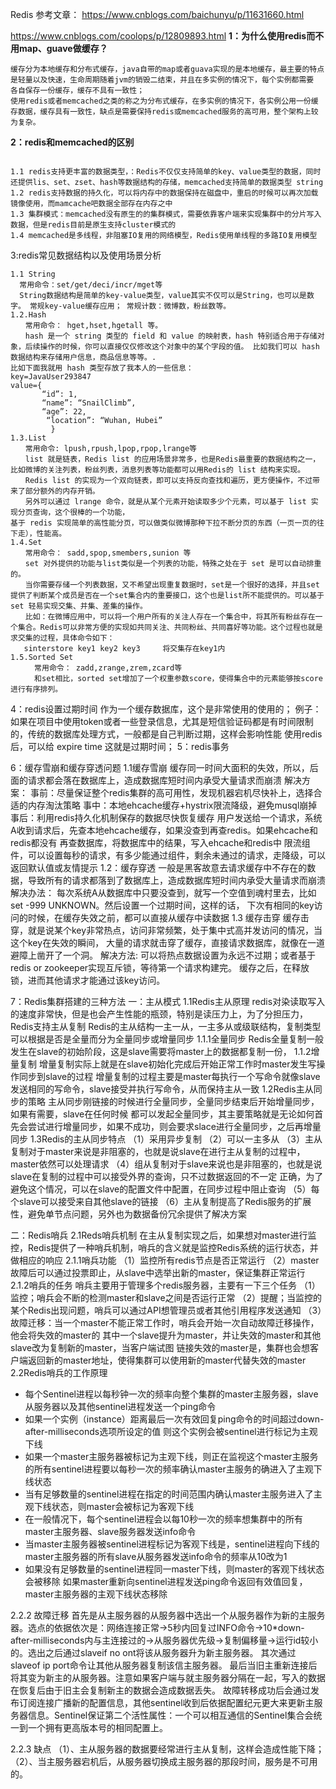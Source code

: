 Redis
参考文章：
https://www.cnblogs.com/baichunyu/p/11631660.html

https://www.cnblogs.com/coolops/p/12809893.html
**1：为什么使用redis而不用map、guave做缓存？**
```text
缓存分为本地缓存和分布式缓存，java自带的map或者guava实现的是本地缓存，最主要的特点是轻量以及快速，生命周期随着jvm的销毁二结束，并且在多实例的情况下，每个实例都需要
各自保存一份缓存，缓存不具有一致性；
使用redis或者memcached之类的称之为分布式缓存，在多实例的情况下，各实例公用一份缓存数据，缓存具有一致性，缺点是需要保持redis或memcached服务的高可用，整个架构上较为复杂。
```
**2：redis和memcached的区别**
```text

1.1 redis支持更丰富的数据类型，：Redis不仅仅支持简单的key、value类型的数据，同时还提供lis、set、zset、hash等数据结构的存储，memcached支持简单的数据类型 string
1.2 redis支持数据的持久化，可以将内存中的数据保持在磁盘中，重启的时候可以再次加载镜像使用，而mamcache吧数据全部存在内存之中
1.3 集群模式：memcached没有原生的的集群模式，需要依靠客户端来实现集群中的分片写入数据，但是redis目前是原生支持cluster模式的
1.4 memcached是多线程，非阻塞IO复用的网络模型，Redis使用单线程的多路IO复用模型

```
3:redis常见数据结构以及使用场景分析
```text
1.1 String
  常用命令：set/get/deci/incr/mget等
  String数据结构是简单的key-value类型，value其实不仅可以是String，也可以是数字。 常规key-value缓存应用； 常规计数：微博数，粉丝数等。
1.2.Hash
　　常用命令： hget,hset,hgetall 等。
　　hash 是一个 string 类型的 field 和 value 的映射表，hash 特别适合用于存储对象，后续操作的时候，你可以直接仅仅修改这个对象中的某个字段的值。 比如我们可以 hash 数据结构来存储用户信息，商品信息等等。.
比如下面我就用 hash 类型存放了我本人的一些信息：
key=JavaUser293847 
value={  
       “id”: 1,  
       “name”: “SnailClimb”,  
       “age”: 22,  
        “location”: “Wuhan, Hubei”
         }
1.3.List  
　　常用命令: lpush,rpush,lpop,rpop,lrange等  
　　list 就是链表，Redis list 的应用场景非常多，也是Redis最重要的数据结构之一，比如微博的关注列表，粉丝列表，消息列表等功能都可以用Redis的 list 结构来实现。  
　　Redis list 的实现为一个双向链表，即可以支持反向查找和遍历，更方便操作，不过带来了部分额外的内存开销。  
　　另外可以通过 lrange 命令，就是从某个元素开始读取多少个元素，可以基于 list 实现分页查询，这个很棒的一个功能，
基于 redis 实现简单的高性能分页，可以做类似微博那种下拉不断分页的东西（一页一页的往下走），性能高。
1.4.Set  
　　常用命令： sadd,spop,smembers,sunion 等  
　　set 对外提供的功能与list类似是一个列表的功能，特殊之处在于 set 是可以自动排重的。  
　　当你需要存储一个列表数据，又不希望出现重复数据时，set是一个很好的选择，并且set提供了判断某个成员是否在一个set集合内的重要接口，这个也是list所不能提供的。可以基于 set 轻易实现交集、并集、差集的操作。  
　　比如：在微博应用中，可以将一个用户所有的关注人存在一个集合中，将其所有粉丝存在一个集合。Redis可以非常方便的实现如共同关注、共同粉丝、共同喜好等功能。这个过程也就是求交集的过程，具体命令如下：
   sinterstore key1 key2 key3     将交集存在key1内
1.5.Sorted Set  
  　　常用命令： zadd,zrange,zrem,zcard等  
  　　和set相比，sorted set增加了一个权重参数score，使得集合中的元素能够按score进行有序排列。 

```
4：redis设置过期时间
作为一个缓存数据库，这个是非常使用的使用的；
例子：如果在项目中使用token或者一些登录信息，尤其是短信验证码都是有时间限制的，传统的数据库处理方式，一般都是自己判断过期，这样会影响性能
使用redis后，可以给 expire time 这就是过期时间；
5：redis事务

6：缓存雪崩和缓存穿透问题
1.1缓存雪崩
缓存同一时间大面积的失效，所以，后面的请求都会落在数据库上，造成数据库短时间内承受大量请求而崩溃
解决方案：
   事前：尽量保证整个redis集群的高可用性，发现机器宕机尽快补上，选择合适的内存淘汰策略
   事中：本地ehcache缓存+hystrix限流降级，避免musql崩掉
   事后：利用redis持久化机制保存的数据尽快恢复缓存
用户发送给一个请求，系统A收到请求后，先查本地ehcache缓存，如果没查到再查redis。如果ehcache和redis都没有
再查数据库，将数据库中的结果，写入ehcache和redis中
限流组件，可以设置每秒的请求，有多少能通过组件，剩余未通过的请求，走降级，可以返回默认值或友情提示
1.2：缓存穿透
一般是黑客故意去请求缓存中不存在的数据，导致所有的请求都落到了数据库上，造成数据库短时间内承受大量请求而崩溃
解决办法：
每次系统A从数据库中只要没查到，就写一个空值到魂村里去，比如set -999 UNKNOWN。然后设置一个过期时间，这样的话，
下次有相同的key访问的时候，在缓存失效之前，都可以直接从缓存中读数据
1.3 缓存击穿
缓存击穿，就是说某个key非常热点，访问非常频繁，处于集中式高并发访问的情况，当这个key在失效的瞬间，
大量的请求就击穿了缓存，直接请求数据库，就像在一道避障上凿开了一个洞。
解决方法:
可以将热点数据设置为永远不过期；或者基于 redis or zookeeper实现互斥锁，等待第一个请求构建完。
缓存之后，在释放锁，进而其他请求才能通过该key访问。
   
7：Redis集群搭建的三种方法
一：主从模式
1.1Redis主从原理
redis对染读取写入的速度非常快，但是也会产生性能的瓶颈，特别是读压力上，为了分担压力，Redis支持主从复制
Redis的主从结构一主一从，一主多从或级联结构，复制类型可以根据是否是全量而分为全量同步或增量同步
1.1.1全量同步
Redis全量复制一般发生在slave的初始阶段，这是slave需要将master上的数据都复制一份，
1.1.2增量复制
增量复制实际上就是在slave初始化完成后开始正常工作时master发生写操作同步到slave的过程
增量复制的过程主要是master每执行一个写命令就像slave发送相同的写命令，slave接受并执行写命令，从而保持主从一致
1.2Redis主从同步的策略
主从同步刚链接的时候进行全量同步，全量同步结束后开始增量同步，如果有需要，slave在任何时候
都可以发起全量同步，其主要策略就是无论如何首先会尝试进行增量同步，如果不成功，则会要求slace进行全量同步，之后再增量同步
1.3Redis的主从同步特点
（1）采用异步复制
（2）可以一主多从
（3）主从复制对于master来说是非阻塞的，也就是说slave在进行主从复制的过程中，master依然可以处理请求
（4）组从复制对于slave来说也是非阻塞的，也就是说slave在复制的过程中可以接受外界的查询，只不过数据返回的不一定
正确，为了避免这个情况，可以在slave的配置文件中配置，在同步过程中阻止查询
（5）每个slave可以接受来自其他slave的链接
（6）主从复制提高了Redis服务的扩展性，避免单节点问题，另外也为数据备份冗余提供了解决方案

二：Redis哨兵
2.1Reds哨兵机制
在主从复制实现之后，如果想对master进行监控，Redis提供了一种哨兵机制，哨兵的含义就是监控Redis系统的运行状态，并做相应的响应
2.1.1哨兵功能
（1）监控所有redis节点是否正常运行
（2）master故障后可以通过投票即止，从slave中选举出新的master，保证集群正常运行
2.1.2哨兵的任务
哨兵主要用于管理多个redis服务器，主要有一下三个任务
（1）监控；哨兵会不断的检测master和slave之间是否运行正常
（2）提醒；当监控的某个Redis出现问题，哨兵可以通过API想管理员或者其他引用程序发送通知
（3）故障迁移：当一个master不能正常工作时，哨兵会开始一次自动故障迁移操作，他会将失效的master的
其中一个slave提升为master，并让失效的master和其他slave改为复制新的master，当客户端试图
链接失效的master是，集群也会想客户端返回新的master地址，使得集群可以使用新的master代替失效的master
2.2Redis哨兵的工作原理
* 每个Sentinel进程以每秒钟一次的频率向整个集群的master主服务器，slave从服务器以及其他sentinel进程发送一个ping命令
* 如果一个实例（instance）距离最后一次有效回复ping命令的时间超过down-after-milliseconds选项所设定的值
  则这个实例会被sentinel进行标记为主观下线
* 如果一个master主服务器被标记为主观下线，则正在监视这个master主服务的所有sentinel进程要以每秒一次的频率确认master主服务的确进入了主观下线状态
* 当有足够数量的sentinel进程在指定的时间范围内确认master主服务进入了主观下线状态，则master会被标记为客观下线
* 在一般情况下，每个sentinel进程会以每10秒一次的频率想集群中的所有master主服务器、slave服务器发送info命令
* 当master主服务器被sentinel进程标记为客观下线是，sentinel进程向下线的master主服务器的所有slave从服务器发送info命令的频率从10改为1
* 如果没有足够数量的sentinel进程同一master下线，则master的客观下线状态会被移除
  如果master重新向sentinel进程发送ping命令返回有效值回复，master主服务器的主观下线状态移除

2.2.2 故障迁移
首先是从主服务器的从服务器中选出一个从服务器作为新的主服务器。选点的依据依次是：网络连接正常->5秒内回复过INFO命令->10*down-after-milliseconds内与主连接过的->从服务器优先级->复制偏移量->运行id较小的。选出之后通过slaveif no ont将该从服务器升为新主服务器。
其次通过slaveof ip port命令让其他从服务器复制该信主服务器。
最后当旧主重新连接后将其变为新主的从服务器。注意如果客户端与就主服务器分隔在一起，写入的数据在恢复后由于旧主会复制新主的数据会造成数据丢失。
故障转移成功后会通过发布订阅连接广播新的配置信息，其他sentinel收到后依据配置纪元更大来更新主服务器信息。Sentinel保证第二个活性属性：一个可以相互通信的Sentinel集合会统一到一个拥有更高版本号的相同配置上。    

2.2.3 缺点
（1）、主从服务器的数据要经常进行主从复制，这样会造成性能下降；
（2）、当主服务器宕机后，从服务器切换成主服务器的那段时间，服务是不可用的。



































